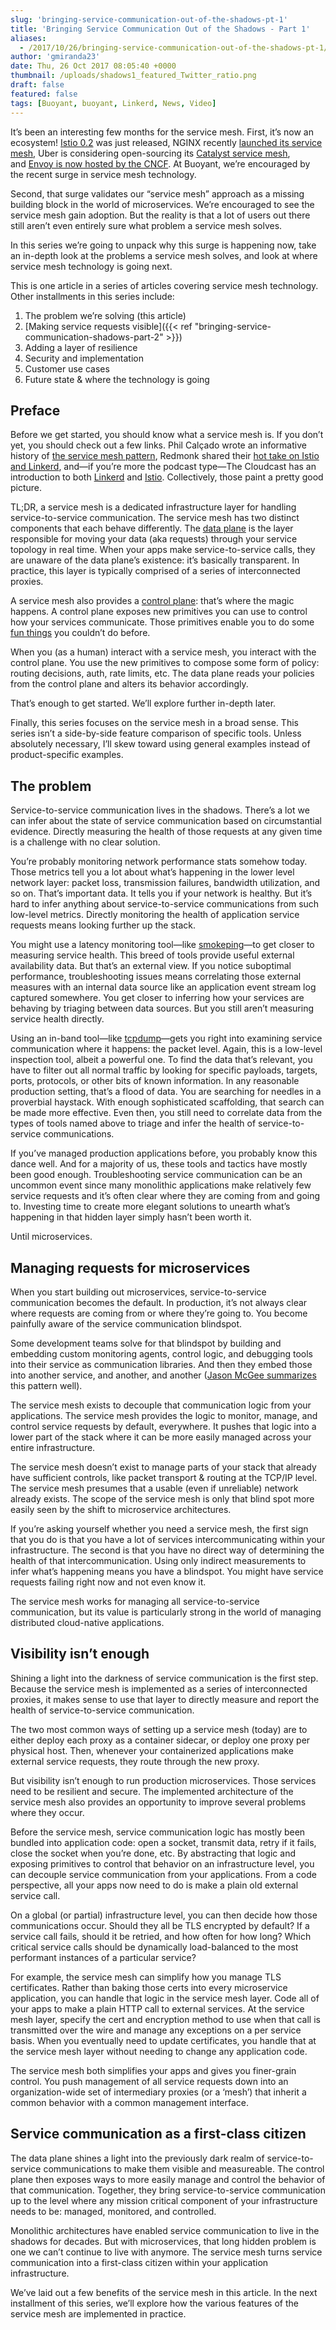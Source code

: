 ```yaml
---
slug: 'bringing-service-communication-out-of-the-shadows-pt-1'
title: 'Bringing Service Communication Out of the Shadows - Part 1'
aliases:
  - /2017/10/26/bringing-service-communication-out-of-the-shadows-pt-1/
author: 'gmiranda23'
date: Thu, 26 Oct 2017 08:05:40 +0000
thumbnail: /uploads/shadows1_featured_Twitter_ratio.png
draft: false
featured: false
tags: [Buoyant, buoyant, Linkerd, News, Video]
---
```


It’s been an interesting few months for the service mesh. First, it’s now an ecosystem! [Istio 0.2](https://github.com/istio/istio/milestone/2) was just released, NGINX recently [launched its service mesh](https://www.nginx.com/blog/introducing-nginx-application-platform/), Uber is considering open-sourcing its [Catalyst service mesh](https://thenewstack.io/ubers-catalyst-service-mesh-provides-visibility-speed/), and [Envoy is now hosted by the CNCF](https://www.cncf.io/blog/2017/09/13/cncf-hosts-envoy/). At Buoyant, we’re encouraged by the recent surge in service mesh technology.

Second, that surge validates our “service mesh” approach as a missing building block in the world of microservices. We’re encouraged to see the service mesh gain adoption. But the reality is that a lot of users out there still aren’t even entirely sure what problem a service mesh solves.

In this series we’re going to unpack why this surge is happening now, take an in-depth look at the problems a service mesh solves, and look at where service mesh technology is going next.

This is one article in a series of articles covering service mesh technology. Other installments in this series include:

1. The problem we’re solving (this article)
2. [Making service requests visible]({{< ref
   "bringing-service-communication-shadows-part-2" >}})
3. Adding a layer of resilience
4. Security and implementation
5. Customer use cases
6. Future state & where the technology is going

## Preface

Before we get started, you should know what a service mesh is. If you don’t yet, you should check out a few links. Phil Calçado wrote an informative history of [the service mesh pattern](http://philcalcado.com/2017/08/03/pattern_service_mesh.html), Redmonk shared their [hot take on Istio and Linkerd](http://redmonk.com/jgovernor/2017/05/31/so-what-even-is-a-service-mesh-hot-take-on-istio-and-linkerd/), and—if you’re more the podcast type—The Cloudcast has an introduction to both [Linkerd](http://www.thecloudcast.net/2017/05/the-cloudcast-298-introduction-to.html?m=1) and [Istio](http://www.thecloudcast.net/2017/09/the-cloudcast-312-istio-routing-load.html?m=1). Collectively, those paint a pretty good picture.

TL;DR, a service mesh is a dedicated infrastructure layer for handling service-to-service communication. The service mesh has two distinct components that each behave differently. The [data plane](https://medium.com/@mattklein123/the-universal-data-plane-api-d15cec7a) is the layer responsible for moving your data (aka requests) through your service topology in real time. When your apps make service-to-service calls, they are unaware of the data plane’s existence: it’s basically transparent. In practice, this layer is typically comprised of a series of interconnected proxies.

A service mesh also provides a [control plane](https://medium.com/@mattklein123/the-universal-data-plane-api-d15cec7a): that’s where the magic happens. A control plane exposes new primitives you can use to control how your services communicate. Those primitives enable you to do some [fun things](https://istio.io/docs/tasks/) you couldn’t do before.

When you (as a human) interact with a service mesh, you interact with the control plane. You use the new primitives to compose some form of policy: routing decisions, auth, rate limits, etc. The data plane reads your policies from the control plane and alters its behavior accordingly.

That’s enough to get started. We’ll explore further in-depth later.

Finally, this series focuses on the service mesh in a broad sense. This series isn’t a side-by-side feature comparison of specific tools. Unless absolutely necessary, I’ll skew toward using general examples instead of product-specific examples.

## The problem

Service-to-service communication lives in the shadows. There’s a lot we can infer about the state of service communication based on circumstantial evidence. Directly measuring the health of those requests at any given time is a challenge with no clear solution.

You’re probably monitoring network performance stats somehow today. Those metrics tell you a lot about what’s happening in the lower level network layer: packet loss, transmission failures, bandwidth utilization, and so on. That’s important data. It tells you if your network is healthy. But it’s hard to infer anything about service-to-service communications from such low-level metrics. Directly monitoring the health of application service requests means looking further up the stack.

You might use a latency monitoring tool—like [smokeping](http://www.smokeping.org)—to get closer to measuring service health. This breed of tools provide useful external availability data. But that’s an external view. If you notice suboptimal performance, troubleshooting issues means correlating those external measures with an internal data source like an application event stream log captured somewhere. You get closer to inferring how your services are behaving by triaging between data sources. But you still aren’t measuring service health directly.

Using an in-band tool—like [tcpdump](http://www.tcpdump.org/)—gets you right into examining service communication where it happens: the packet level. Again, this is a low-level inspection tool, albeit a powerful one. To find the data that’s relevant, you have to filter out all normal traffic by looking for specific payloads, targets, ports, protocols, or other bits of known information. In any reasonable production setting, that’s a flood of data. You are searching for needles in a proverbial haystack. With enough sophisticated scaffolding, that search can be made more effective. Even then, you still need to correlate data from the types of tools named above to triage and infer the health of service-to-service communications.

If you’ve managed production applications before, you probably know this dance well. And for a majority of us, these tools and tactics have mostly been good enough. Troubleshooting service communication can be an uncommon event since many monolithic applications make relatively few service requests and it’s often clear where they are coming from and going to. Investing time to create more elegant solutions to unearth what’s happening in that hidden layer simply hasn’t been worth it.

Until microservices.

## Managing requests for microservices

When you start building out microservices, service-to-service communication becomes the default. In production, it’s not always clear where requests are coming from or where they’re going to. You become painfully aware of the service communication blindspot.

Some development teams solve for that blindspot by building and embedding custom monitoring agents, control logic, and debugging tools into their service as communication libraries. And then they embed those into another service, and another, and another ([Jason McGee summarizes](http://www.thecloudcast.net/2017/09/the-cloudcast-312-istio-routing-load.html?m=1) this pattern well).

The service mesh exists to decouple that communication logic from your applications. The service mesh provides the logic to monitor, manage, and control service requests by default, everywhere. It pushes that logic into a lower part of the stack where it can be more easily managed across your entire infrastructure.

The service mesh doesn’t exist to manage parts of your stack that already have sufficient controls, like packet transport & routing at the TCP/IP level. The service mesh presumes that a usable (even if unreliable) network already exists. The scope of the service mesh is only that blind spot more easily seen by the shift to microservice architectures.

If you’re asking yourself whether you need a service mesh, the first sign that you do is that you have a lot of services intercommunicating within your infrastructure. The second is that you have no direct way of determining the health of that intercommunication. Using only indirect measurements to infer what’s happening means you have a blindspot. You might have service requests failing right now and not even know it.

The service mesh works for managing all service-to-service communication, but its value is particularly strong in the world of managing distributed cloud-native applications.

## Visibility isn’t enough

Shining a light into the darkness of service communication is the first step. Because the service mesh is implemented as a series of interconnected proxies, it makes sense to use that layer to directly measure and report the health of service-to-service communication.

The two most common ways of setting up a service mesh (today) are to either deploy each proxy as a container sidecar, or deploy one proxy per physical host. Then, whenever your containerized applications make external service requests, they route through the new proxy.

But visibility isn’t enough to run production microservices. Those services need to be resilient and secure. The implemented architecture of the service mesh also provides an opportunity to improve several problems where they occur.

Before the service mesh, service communication logic has mostly been bundled into application code: open a socket, transmit data, retry if it fails, close the socket when you’re done, etc. By abstracting that logic and exposing primitives to control that behavior on an infrastructure level, you can decouple service communication from your applications. From a code perspective, all your apps now need to do is make a plain old external service call.

On a global (or partial) infrastructure level, you can then decide how those communications occur. Should they all be TLS encrypted by default? If a service call fails, should it be retried, and how often for how long? Which critical service calls should be dynamically load-balanced to the most performant instances of a particular service?

For example, the service mesh can simplify how you manage TLS certificates. Rather than baking those certs into every microservice application, you can handle that logic in the service mesh layer. Code all of your apps to make a plain HTTP call to external services. At the service mesh layer, specify the cert and encryption method to use when that call is transmitted over the wire and manage any exceptions on a per service basis. When you eventually need to update certificates, you handle that at the service mesh layer without needing to change any application code.

The service mesh both simplifies your apps and gives you finer-grain control. You push management of all service requests down into an organization-wide set of intermediary proxies (or a ‘mesh’) that inherit a common behavior with a common management interface.

## Service communication as a first-class citizen

The data plane shines a light into the previously dark realm of service-to-service communications to make them visible and measureable. The control plane then exposes ways to more easily manage and control the behavior of that communication. Together, they bring service-to-service communication up to the level where any mission critical component of your infrastructure needs to be: managed, monitored, and controlled.

Monolithic architectures have enabled service communication to live in the shadows for decades. But with microservices, that long hidden problem is one we can’t continue to live with anymore. The service mesh turns service communication into a first-class citizen within your application infrastructure.

We’ve laid out a few benefits of the service mesh in this article. In the next installment of this series, we’ll explore how the various features of the service mesh are implemented in practice.
